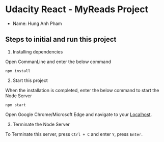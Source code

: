 # Udacity React - MyReads Project

- Name: Hung Anh Pham

## Steps to initial and run this project

1. Installing dependencies

Open CommanLine and enter the below command

```Shell
npm install
```

2. Start this project

When the installation is completed, enter the below command to start the Node Server

```Shell
npm start
```

Open Google Chrome/Microsoft Edge and navigate to your [Localhost](http://localhost:3000/).

3. Terminate the Node Server

To Terminate this server, press `Ctrl + C` and enter `Y`, press `Enter`.